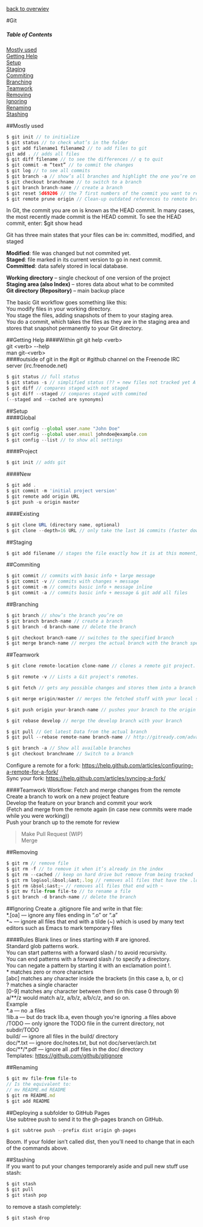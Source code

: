 [back to overwiev](/../..)

#Git

##### Table of Contents  
[Mostly used](#mostly-used)  
[Getting Help](#getting-help)  
[Setup](#setup)  
[Staging](#staging)  
[Commiting](#commiting)  
[Branching](#branching)  
[Teamwork](#teamwork)  
[Removing](#removing)  
[Ignoring](#ignoring)  
[Renaming](#renaming)  
[Stashing](#stashing)  

##Mostly used
```javascript
$ git init // to initialize  
$ git status // to check what’s in the folder  
$ git add filename1 filename2 // to add files to git  
git add . // adds all files  
$ git diff filename // to see the differences // q to quit  
$ git commit -m “text” // to commit the changes  
$ git log // to see all commits  
$ git branch -a // show’s all branches and highlight the one you’re on  
$ git checkout branchname // to switch to a branch  
$ git branch branch-name // create a branch  
$ git reset 5d69206 // the 7 first numbers of the commit you want to reset  
$ git remote prune origin // Clean-up outdated references to remote branches
```
In Git, the commit you are on is known as the HEAD commit. In many cases, the most recently made commit is the HEAD commit. To see the HEAD commit, enter: $git show head

Git has three main states that your files can be in: committed, modified, and staged

**Modified**: file was changed but not commited yet.  
**Staged**: file marked in its current version to go in next commit.  
**Committed**: data safely stored in local database.  

**Working directory** – single checkout of one version of the project  
**Staging area (also Index)** – stores data about what to be commited  
**Git directory (Repository)** – main backup place  

The basic Git workflow goes something like this:  
You modify files in your working directory.  
You stage the files, adding snapshots of them to your staging area.  
You do a commit, which takes the files as they are in the staging area and stores that snapshot permanently to your Git directory.  

##Getting Help
####Within git
git help &lt;verb&gt;  
git &lt;verb&gt; --help  
man git-&lt;verb&gt;  
####outside of git
in the #git or #github channel on the Freenode IRC server (irc.freenode.net)

```javascript
$ git status // full status  
$ git status -s // simplified status (?? = new files not tracked yet A = staged M = modified MM = modified, staged and then modified again so both staged and unstaged)  
$ git diff // compares staged with not staged  
$ git diff --staged // compares staged with commited  
(--staged and --cached are synonyms)
```

##Setup  
####Global  
```javascript
$ git config --global user.name "John Doe"  
$ git config --global user.email johndoe@example.com  
$ git config --list // to show all settings
```
####Project
```javascript
$ git init // adds git
```
####New
```javascript
$ git add .  
$ git commit -m 'initial project version'  
$ git remote add origin URL  
$ git push -u origin master
```
####Existing
```javascript
$ git clone URL (directory name, optional)  
$ git clone --depth=16 URL // only take the last 16 commits (faster download)
```

##Staging
```javascript
$ git add filename // stages the file exactly how it is at this moment, for every change this command has to be run again to stage the new version.
```

##Commiting
```javascript
$ git commit // commits with basic info + large message  
$ git commit -v // commits with changes + message  
$ git commit -m // commits basic info + message inline  
$ git commit -a // commits basic info + message & git add all files  
```

##Branching
```javascript
$ git branch // show’s the branch you’re on  
$ git branch branch-name // create a branch  
$ git branch -d branch-name // delete the branch  

$ git checkout branch-name // switches to the specified branch  
$ git merge branch-name // merges the actual branch with the branch specified
```

##Teamwork
```javascript
$ git clone remote-location clone-name // clones a remote git project. Location of original + a name for your directory. The original will get the name origin  

$ git remote -v // Lists a Git project's remotes.  

$ git fetch // gets any possible changes and stores them into a branch called origin/master  

$ git merge origin/master // merges the fetched stuff with your local stuff  

$ git push origin your-branch-name // pushes your branch to the origin where it can be reviewed and added.  

$ git rebase develop // merge the develop branch with your branch  

$ git pull // Get latest Data from the actual branch  
$ git pull --rebase remote-name branch-name // http://gitready.com/advanced/2009/02/11/pull-with-rebase.html  

$ git branch -a // Show all available branches  
$ git checkout branchname // Switch to a branch  
```
Configure a remote for a fork: https://help.github.com/articles/configuring-a-remote-for-a-fork/  
Sync your fork: https://help.github.com/articles/syncing-a-fork/  

####Teamwork Workflow:
Fetch and merge changes from the remote  
Create a branch to work on a new project feature  
Develop the feature on your branch and commit your work  
(Fetch and merge from the remote again (in case new commits were made while you were working))  
Push your branch up to the remote for review  
> Make Pull Request (WIP)  
> Merge

##Removing
```javascript
$ git rm // remove file  
$ git rm -f // to remove it when it’s already in the index  
$ git rm --cached // keep on hard drive but remove from being tracked  
$ git rm log&sol;&bsol;&ast;.log // removes all files that have the .log extension in the log/ directory  
$ git rm &bsol;&ast;~ // removes all files that end with ~  
$ git mv file-from file-to // to rename a file  
$ git branch -d branch-name // delete the branch  
```

##Ignoring
Create a .gitignore file and write in that file:  
&ast;.[oa] –– ignore any files ending in “.o” or “.a”  
&ast;~ –– ignore all files that end with a tilde (~) which is used by many text editors such as Emacs to mark temporary files

####Rules
Blank lines or lines starting with # are ignored.  
Standard glob patterns work.  
You can start patterns with a forward slash / to avoid recursivity.  
You can end patterns with a forward slash / to specify a directory.  
You can negate a pattern by starting it with an exclamation point !.  
&ast; matches zero or more characters  
[abc] matches any character inside the brackets (in this case a, b, or c)  
? matches a single character   
[0-9] matches any character between them (in this case 0 through 9)  
a/&ast;&ast;/z would match a/z, a/b/z, a/b/c/z, and so on.  
Example  
&ast;.a –– no .a files  
!lib.a –– but do track lib.a, even though you're ignoring .a files above  
/TODO –– only ignore the TODO file in the current directory, not subdir/TODO  
build/ –– ignore all files in the build/ directory  
doc/&ast;.txt –– ignore doc/notes.txt, but not doc/server/arch.txt  
doc/&ast;&ast;/&ast;.pdf –– ignore all .pdf files in the doc/ directory  
Templates: https://github.com/github/gitignore

##Renaming
```javascript
$ git mv file-from file-to  
// Is the equivalent to:  
// mv README.md README  
$ git rm README.md  
$ git add README
```



##Deploying a subfolder to GitHub Pages  
Use subtree push to send it to the gh-pages branch on GitHub.  
```javascript
$ git subtree push --prefix dist origin gh-pages
```
Boom. If your folder isn’t called dist, then you’ll need to change that in each of the commands above.  



##Stashing  
If you want to put your changes temporarely aside and pull new stuff use stash:
```javascript
$ git stash
$ git pull
$ git stash pop
```

to remove a stash completely:  
```javascript
$ git stash drop
```
